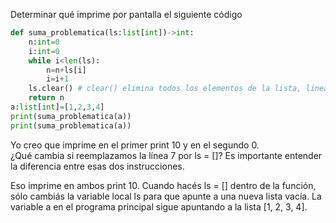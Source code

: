 Determinar qué imprime por pantalla el siguiente código
``` python
def suma_problematica(ls:list[int])->int:
    n:int=0
    i:int=0
    while i<len(ls):
        n=n+ls[i]
        i=i+1
    ls.clear() # clear() elimina todos los elementos de la lista, linea 7
    return n
a:list[int]=[1,2,3,4]
print(suma_problematica(a))
print(suma_problematica(a))
```
Yo creo que imprime en el primer print 10 y en el segundo 0. <br>
¿Qué cambia si reemplazamos la línea 7 por ls = []? Es importante entender la diferencia entre
esas dos instrucciones. <br>

Eso imprime en ambos print 10.
Cuando hacés ls = [] dentro de la función, sólo cambiás la variable local ls para que apunte a una nueva lista vacía.
La variable a en el programa principal sigue apuntando a la lista [1, 2, 3, 4].
